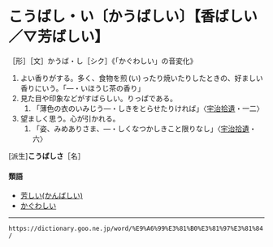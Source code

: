 # こうばし・い〔かうばしい〕【香ばしい／▽芳ばしい】

［形］［文］かうば・し［シク］《「かぐわしい」の音変化》
1.  よい香りがする。多く、食物を煎 (い) ったり焼いたりしたときの、好ましい香りにいう。「―・いほうじ茶の香り」
2.  見た目や印象などがすばらしい。りっぱである。    
    1.  「薄色の衣のいみじう―・しきをとらせたりければ」〈[宇治拾遺](https://dictionary.goo.ne.jp/word/%E5%AE%87%E6%B2%BB%E6%8B%BE%E9%81%BA%E7%89%A9%E8%AA%9E/#jn-18547)・一二〉
3. 望ましく思う。心が引かれる。    
    1.  「姿、みめありさま、―・しくなつかしきこと限りなし」〈[宇治拾遺](https://dictionary.goo.ne.jp/word/%E5%AE%87%E6%B2%BB%E6%8B%BE%E9%81%BA%E7%89%A9%E8%AA%9E/#jn-18547)・六〉
        

\[派生\]**こうばしさ**［名］

#### 類語

-   [芳しい(かんばしい)](https://dictionary.goo.ne.jp/word/%E8%8A%B3%E3%81%97%E3%81%84_%28%E3%81%8B%E3%82%93%E3%81%B0%E3%81%97%E3%81%84%29/#jn-49471)
-   [かぐわしい](https://dictionary.goo.ne.jp/word/%E8%8A%B3%E3%81%97%E3%81%84_%28%E3%81%8B%E3%81%90%E3%82%8F%E3%81%97%E3%81%84%29/#jn-39410)

---
`https://dictionary.goo.ne.jp/word/%E9%A6%99%E3%81%B0%E3%81%97%E3%81%84/`